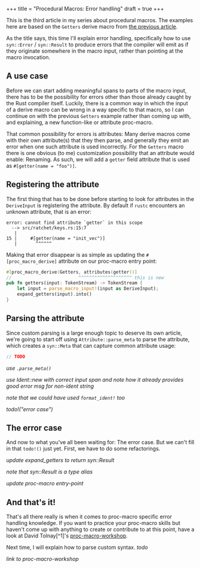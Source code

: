 +++
title = "Procedural Macros: Error handling"
draft = true
+++

This is the third article in my series about procedural macros. The examples
here are based on the `Getters` derive macro from [the previous article][prev].

As the title says, this time I'll explain error handling, specifically how to
use `syn::Error` / `syn::Result` to produce errors that the compiler will emit
as if they originate somewhere in the macro input, rather than pointing at the
macro invocation.

[prev]: /proc-macro-simple-derive/

## A use case

Before we can start adding meaningful spans to parts of the macro input, there
has to be the possibility for errors other than those already caught by the
Rust compiler itself. Luckily, there is a common way in which the input of a
derive macro can be wrong in a way specific to that macro, so I can continue on
with the previous `Getters` example rather than coming up with, and explaining,
a new function-like or attribute proc-macro.

That common possibility for errors is attributes: Many derive macros come with
their own attribute(s) that they then parse, and generally they emit an error
when one such attribute is used incorrectly. For the `Getters` macro there is
one obvious (to me) customization possibility that an attribute would enable:
Renaming. As such, we will add a `getter` field attribute that is used as
`#[getter(name = "foo")]`.

## Registering the attribute

The first thing that has to be done before starting to look for attributes in
the `DeriveInput` is registering the attribute. By default if `rustc` encounters
an unknown attribute, that is an error:

```
error: cannot find attribute `getter` in this scope
  --> src/ratchet/keys.rs:15:7
   |
15 |     #[getter(name = "init_vec")]
   |       ^^^^^^
```

Making that error disappear is as simple as updating the `#[proc_macro_derive]`
attribute on our proc-macro entry point:

```rust
#[proc_macro_derive(Getters, attributes(getter))]
//                         ^^^^^^^^^^^^^^^^^^^^ this is new
pub fn getters(input: TokenStream) -> TokenStream {
    let input = parse_macro_input!(input as DeriveInput);
    expand_getters(input).into()
}
```

## Parsing the attribute

Since custom parsing is a large enough topic to deserve its own article, we're
going to start off using `Attribute::parse_meta` to parse the attribute, which
creates a `syn::Meta` that can capture common attribute usage:

```rust
// TODO
```

*use `.parse_meta()`*

*use Ident::new with correct input span and note how it already provides good error msg for non-ident string*

<div class="info">

*note that we could have used `format_ident!` too*

</div>

*todo!("error case")*

## The error case

And now to what you've all been waiting for: The error case. But we can't fill
in that `todo!()` just yet. First, we have to do some refactorings.

*update expand_getters to return syn::Result*

<div class="info">

*note that syn::Result is a type alias*

</div>

*update proc-macro entry-point*

## And that's it!

That's all there really is when it comes to proc-macro specific error handling
knowledge. If you want to practice your proc-macro skills but haven't come up
with anything to create or contribute to at this point, have a look at David
Tolnay[^1]'s [proc-macro-workshop].

Next time, I will explain how to parse custom syntax. *todo*

[proc-macro-workshop]: https://github.com/dtolnay/proc-macro-workshop#readme

*link to proc-macro-workshop*
